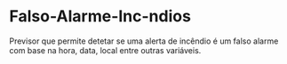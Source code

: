 # Falso-Alarme-Inc-ndios
Previsor que permite detetar se uma alerta de incêndio é um falso alarme com base na hora, data, local entre outras variáveis.
